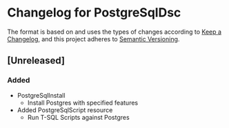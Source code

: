 # Changelog for PostgreSqlDsc

The format is based on and uses the types of changes according to [Keep a Changelog](https://keepachangelog.com/en/1.0.0/),
and this project adheres to [Semantic Versioning](https://semver.org/spec/v2.0.0.html).

## [Unreleased]

### Added

- PostgreSqlInstall
  - Install Postgres with specified features
- Added PostgreSqlScript resource
  - Run T-SQL Scripts against Postgres

